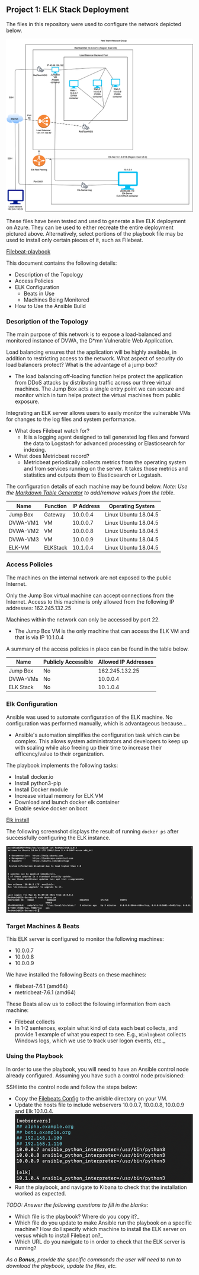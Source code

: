 ## Project 1: ELK Stack Deployment

The files in this repository were used to configure the network depicted below.

![alt text](https://github.com/Rkelley6045/Elk-stack/blob/main/Diagrams/Proj.%201%20Network%20Diagram.png)

These files have been tested and used to generate a live ELK deployment on Azure. They can be used to either recreate the entire deployment pictured above. Alternatively, select portions of the playbook file may be used to install only certain pieces of it, such as Filebeat.

[Filebeat-playbook](https://github.com/Rkelley6045/Elk-stack/blob/main/Ansible/filebeat-playbook.yml)

This document contains the following details:
- Description of the Topology
- Access Policies
- ELK Configuration
  - Beats in Use
  - Machines Being Monitored
- How to Use the Ansible Build


### Description of the Topology

The main purpose of this network is to expose a load-balanced and monitored instance of DVWA, the D*mn Vulnerable Web Application.

Load balancing ensures that the application will be highly available, in addition to restricting access to the network. What aspect of security do load balancers protect? What is the advantage of a jump box?
  - The load balancing off-loading function helps protect the application from DDoS attacks by distributing traffic across our three virtual machines. The Jump Box acts a single entry point we can secure and monitor which in turn helps protect the virtual machines from public exposure. 

Integrating an ELK server allows users to easily monitor the vulnerable VMs for changes to the log files and system performance.
- What does Filebeat watch for?
  - It is a logging agent designed to tail generated log files and forward the data to Logstash for advanced processing or Elasticsearch for indexing. 
- What does Metricbeat record?
  - Metricbeat periodically collects metrics from the operating system and from services running on the server. It takes those metrics and statistics and outputs them to Elasticsearch or Logstash.

The configuration details of each machine may be found below.
_Note: Use the [Markdown Table Generator](http://www.tablesgenerator.com/markdown_tables) to add/remove values from the table_.

|Name      | Function  | IP Address     | Operating System        |
|----------|-----------|----------------|-------------------------|
| Jump Box |  Gateway  | 10.0.0.4       | Linux Ubuntu 18.04.5    |
| DVWA-VM1 |  VM       | 10.0.0.7       | Linux Ubuntu 18.04.5    |
| DVWA-VM2 |  VM       | 10.0.0.8       | Linux Ubuntu 18.04.5    |
| DVWA-VM3 |  VM       | 10.0.0.9       | Linux Ubuntu 18.04.5    |
| ELK-VM   |  ELKStack | 10.1.0.4       | Linux Ubuntu 18.04.5    |

### Access Policies

The machines on the internal network are not exposed to the public Internet. 

Only the Jump Box virtual machine can accept connections from the Internet. Access to this machine is only allowed from the following IP addresses:
162.245.132.25

Machines within the network can only be accessed by port 22.
- The Jump Box VM is the only machine that can access the ELK VM and that is via IP 10.1.0.4

A summary of the access policies in place can be found in the table below.

| Name      | Publicly Accessible | Allowed IP Addresses |
|-----------|---------------------|----------------------|
| Jump Box  | No                  | 162.245.132.25       |
| DVWA-VMs  | No                  | 10.0.0.4             |
| ELK Stack | No                  | 10.1.0.4             |

### Elk Configuration

Ansible was used to automate configuration of the ELK machine. No configuration was performed manually, which is advantageous because...
- Ansible's automation simplifies the configuration task which can be complex. This allows system administrators and developers to keep up with scaling while also freeing up their time to increase their efficency/value to their organization. 

The playbook implements the following tasks:
- Install docker.io
- Install python3-pip
- Install Docker module
- Increase virtual memory for ELK VM
- Download and launch docker elk container
- Enable sevice docker on boot

[Elk install](https://github.com/Rkelley6045/Elk-stack/blob/main/Ansible/install-elk.yml)

The following screenshot displays the result of running `docker ps` after successfully configuring the ELK instance.

![Docker ps output](https://github.com/Rkelley6045/Elk-stack/blob/main/DockerConfirm/DockerPSOutput.png)

### Target Machines & Beats
This ELK server is configured to monitor the following machines:
- 10.0.0.7
- 10.0.0.8
- 10.0.0.9

We have installed the following Beats on these machines:
- filebeat-7.6.1 (amd64)
- metricbeat-7.6.1 (amd64)

These Beats allow us to collect the following information from each machine:
- Filebeat collects 
- In 1-2 sentences, explain what kind of data each beat collects, and provide 1 example of what you expect to see. E.g., `Winlogbeat` collects Windows logs, which we use to track user logon events, etc._

### Using the Playbook
In order to use the playbook, you will need to have an Ansible control node already configured. Assuming you have such a control node provisioned: 

SSH into the control node and follow the steps below:
- Copy the [Filebeats Config](https://github.com/Rkelley6045/Elk-stack/blob/main/BeatsConfigFiles/filebeat-config.yml) to the anisble directory on your VM.
- Update the hosts file to include webservers 10.0.0.7, 10.0.0.8, 10.0.0.9 and Elk 10.1.0.4.
![alt text](https://github.com/Rkelley6045/Elk-stack/blob/main/HostFile/Host%20File.png)
- Run the playbook, and navigate to Kibana to check that the installation worked as expected.

_TODO: Answer the following questions to fill in the blanks:_
- Which file is the playbook? Where do you copy it?_
- Which file do you update to make Ansible run the playbook on a specific machine? How do I specify which machine to install the ELK server on versus which to install Filebeat on?_
- Which URL do you navigate to in order to check that the ELK server is running?

_As a **Bonus**, provide the specific commands the user will need to run to download the playbook, update the files, etc._
